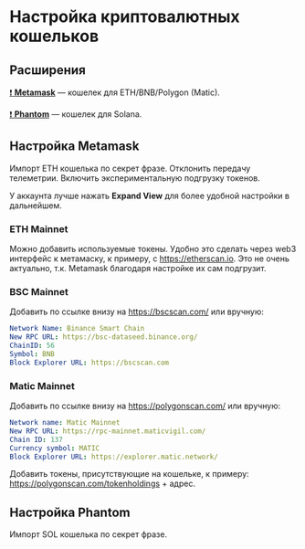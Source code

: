 # Настройка криптовалютных кошельков

## Расширения

[:exclamation: **Metamask**](https://addons.mozilla.org/en-US/firefox/addon/ether-metamask/)
— кошелек для ETH/BNB/Polygon (Matic).

[:exclamation: **Phantom**](https://addons.mozilla.org/en-US/firefox/addon/phantom-app/)
— кошелек для Solana.

## Настройка Metamask

Импорт ETH кошелька по секрет фразе. Отклонить передачу телеметрии. Включить
экспериментальную подгрузку токенов.

У аккаунта лучше нажать **Expand View** для более удобной настройки в
дальнейшем.

### ETH Mainnet

Можно добавить используемые токены. Удобно это сделать через web3 интерфейс
к метамаску, к примеру, с <https://etherscan.io>. Это не очень актуально, т.к.
Metamask благодаря настройке их сам подгрузит.

### BSC Mainnet

Добавить по ссылке внизу на <https://bscscan.com/> или вручную:

```yml
Network Name: Binance Smart Chain
New RPC URL: https://bsc-dataseed.binance.org/
ChainID: 56
Symbol: BNB
Block Explorer URL: https://bscscan.com
```

### Matic Mainnet

Добавить по ссылке внизу на <https://polygonscan.com/> или вручную:

```yml
Network name: Matic Mainnet
New RPC URL: https://rpc-mainnet.maticvigil.com/
Chain ID: 137
Currency symbol: MATIC
Block Explorer URL: https://explorer.matic.network/
```

Добавить токены, присутствующие на кошельке, к примеру:
<https://polygonscan.com/tokenholdings> + адрес.

## Настройка Phantom

Импорт SOL кошелька по секрет фразе.
